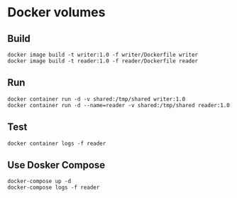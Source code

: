 # Docker volumes

## Build

```shell
docker image build -t writer:1.0 -f writer/Dockerfile writer
docker image build -t reader:1.0 -f reader/Dockerfile reader
```

## Run

```shell
docker container run -d -v shared:/tmp/shared writer:1.0
docker container run -d --name=reader -v shared:/tmp/shared reader:1.0
```

## Test

```shell
docker container logs -f reader
```

## Use Dosker Compose

```shell
docker-compose up -d
docker-compose logs -f reader
```
